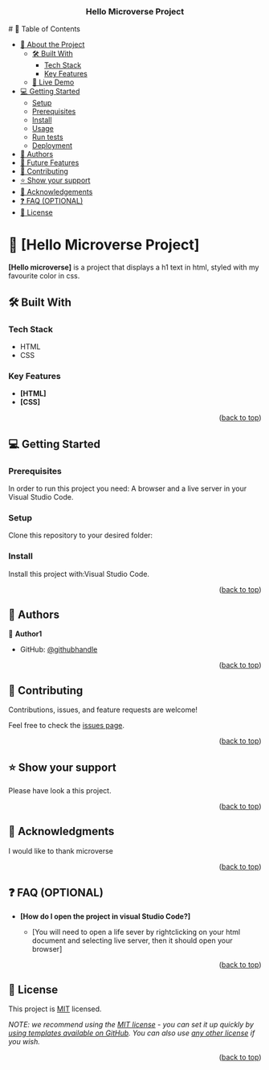 <a name="readme-top"></a>
<div align="center">

  <br/>

  <h3><b>Hello Microverse Project</b></h3>

</div>
# 📗 Table of Contents

- [📖 About the Project](#about-project)
  - [🛠 Built With](#built-with)
    - [Tech Stack](#tech-stack)
    - [Key Features](#key-features)
  - [🚀 Live Demo](#live-demo)
- [💻 Getting Started](#getting-started)
  - [Setup](#setup)
  - [Prerequisites](#prerequisites)
  - [Install](#install)
  - [Usage](#usage)
  - [Run tests](#run-tests)
  - [Deployment](#triangular_flag_on_post-deployment)
- [👥 Authors](#authors)
- [🔭 Future Features](#future-features)
- [🤝 Contributing](#contributing)
- [⭐️ Show your support](#support)
- [🙏 Acknowledgements](#acknowledgements)
- [❓ FAQ (OPTIONAL)](#faq)
- [📝 License](#license)



# 📖 [Hello Microverse Project] <a name="about-project"></a>


**[Hello microverse]** is a project that displays a h1 text in html, styled with my favourite color in css.

## 🛠 Built With <a name="Html"></a>

### Tech Stack <a name="tech-stack"></a>
<ul>
  <li>HTML</li>
  <li>CSS</li>
</ul>

### Key Features <a name="key-features"></a>



- **[HTML]**
- **[CSS]**

<p align="right">(<a href="#readme-top">back to top</a>)</p>


## 💻 Getting Started <a name="getting-started"></a>

### Prerequisites

In order to run this project you need: A browser and a live server in your Visual Studio Code.



### Setup

Clone this repository to your desired folder:



### Install

Install this project with:Visual Studio Code.


<p align="right">(<a href="#readme-top">back to top</a>)</p>



## 👥 Authors <a name="authors"></a>

👤 **Author1**

- GitHub: [@githubhandle](https://github.com/God-Logic)


<p align="right">(<a href="#readme-top">back to top</a>)</p>




## 🤝 Contributing <a name="contributing"></a>

Contributions, issues, and feature requests are welcome!

Feel free to check the [issues page](../../issues/).

<p align="right">(<a href="#readme-top">back to top</a>)</p>




## ⭐️ Show your support <a name="support"></a>

Please have look a this project.

<p align="right">(<a href="#readme-top">back to top</a>)</p>



## 🙏 Acknowledgments <a name="acknowledgements"></a>

I would like to thank  microverse

<p align="right">(<a href="#readme-top">back to top</a>)</p>



## ❓ FAQ (OPTIONAL) <a name="faq"></a>


- **[How do I open the project in visual Studio Code?]**

  - [You will need to open a life sever by rightclicking on your html document and selecting live server, then it should open your browser]


<p align="right">(<a href="#readme-top">back to top</a>)</p>


## 📝 License <a name="license"></a>

This project is [MIT](./LICENSE) licensed.

_NOTE: we recommend using the [MIT license](https://choosealicense.com/licenses/mit/) - you can set it up quickly by [using templates available on GitHub](https://docs.github.com/en/communities/setting-up-your-project-for-healthy-contributions/adding-a-license-to-a-repository). You can also use [any other license](https://choosealicense.com/licenses/) if you wish._

<p align="right">(<a href="#readme-top">back to top</a>)</p>
